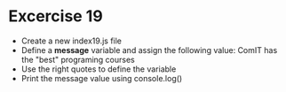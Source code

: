 # Excercise 19

* Create a new index19.js file
* Define a **message** variable and assign the following value: ComIT has the "best" programing courses
* Use the right quotes to define the variable
* Print the message value using console.log()